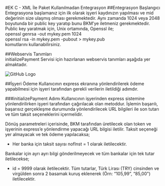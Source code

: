 #EK C - XML İle Paket Kullanılmadan Entegrasyon
##Entegrasyon Başlangıcı<br>
Entegrasyona başlamanız için ilk olarak işyeri kaydınızın yapılması ve mid değerinin size ulaşmış olması gerekmektedir.
Aynı zamanda 1024 veya 2048 boyutunda bir public key yaratıp bunu BKM’ye iletmeniz gerekmektedir.
Public key yaratmak için, Unix ortamında, Openssl ile;<br>
openssl genrsa -out mykey.pem 1024 <br>
openssl rsa -in mykey.pem -pubout > mykey.pub<br>  komutlarını kullanabilirsiniz.

##Webservis Tanımları <br>
initializePayment Servisi için hazırlanan webservis tanımları aşağıda yer almaktadır.

![GitHub Logo](https://cloud.githubusercontent.com/assets/10204757/5504655/146c6c74-8790-11e4-964e-4002e2abc3e0.png)

##İşyeri Ödeme
Kullanıcının express ekranına yönlendirilerek ödeme yapabilmesi için işyeri tarafından gerekli verilerin iletildiği adımdır.

###initializePayment Adımı
Kullanıcının işyerinden express sistemine yönlendirilirken işyeri tarafından çağırılacak olan metoddur. İşlemin başarılı, başarısız gerçekleşme durumunda yönlendirilecek URL bilgileri ile son tutarı ve tüm taksit seçeneklerini içermelidir.

Dönüş parametreleri içerisinde, BKM tarafından üretilecek olan token ve işyerinin express’e yönlendirme yapacağı URL bilgisi iletilir.
Taksit seçeneği yer almayacak ve tek ödeme yapılacaksa;

- Her banka için taksit sayısı nofInst = 1 olarak iletilecektir.

Bankalar için ayrı ayrı bilgi gönderilmeyecek ve tüm bankalar için tek tutar iletilecekse;
- id = 9999 olarak iletilecektir.
Tüm tutarlar, Türk Lirası (TRY) cinsinden ve virgülden sonra 2 basamak kuruş eklenerek (Örn:
“105,99”, “85,00") iletilecektir.





